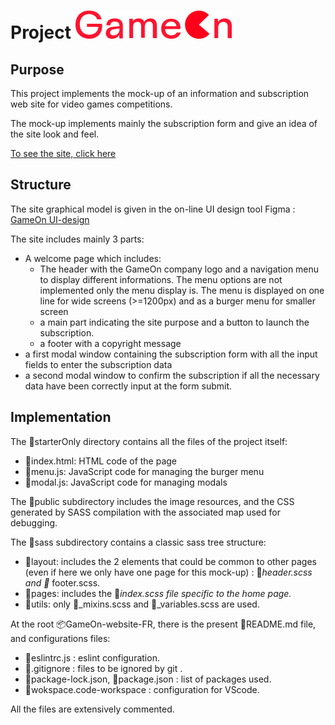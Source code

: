 # Project ![Logo.png](https://github.com/WilliamC61/GameOn-website-FR/blob/main/starterOnly/public/img/logo/Logo.png?raw=true)

## Purpose

This project implements  the mock-up of an information and subscription  web site for video games competitions.

The mock-up implements mainly the subscription form and give an idea of the site look and feel.  

[To see the site, click here](https://williamc61.github.io/GameOn-website-FR/starterOnly/index.html)

## Structure

The site graphical model is given in the on-line UI design tool Figma : [GameOn UI-design](https://www.figma.com/file/B7NKBDvSI18uoMLJgpnh48/UI-Design-GameOn-FR?node-id=106%3A630)

The site includes mainly 3 parts:

- A welcome page which includes:
  -  The header with the GameOn company logo and a navigation menu to display different informations. The menu options are not implemented only the menu display is. The menu is displayed on one line for wide screens (>=1200px) and as a burger menu for smaller screen
  - a main part indicating the site purpose and a button to launch the subscription.
  - a footer with a copyright message
- a first modal window containing the subscription form with all the input fields to enter the subscription data 
- a second modal window to confirm the subscription if all the necessary data have been correctly input at the form submit.

## Implementation

The 📂starterOnly directory contains all the files of the project itself:

- 📜index.html: HTML code of the page
- 📜menu.js: JavaScript code for managing the burger menu
- 📜modal.js: JavaScript code for managing modals

The 📂public subdirectory includes the image resources, and the CSS generated by  SASS compilation with the associated map used for debugging.

The 📂sass subdirectory contains a classic sass tree structure:

- 📂layout: includes the 2 elements that could be common to other pages (even if here we only have one page for this mock-up) : 📜_header.scss and 📜_ footer.scss.
- 📂pages: includes the 📜_index.scss file specific to the home page._
- 📂utils: only 📜_mixins.scss and 📜_variables.scss are used.

At the root 📦GameOn-website-FR, there is the present 📜README.md file, and configurations files:

- 📜eslintrc.js : eslint configuration.
-  📜.gitignore : files to be ignored by git .
-  📜package-lock.json, 📜package.json : list of packages used.
- 📜wokspace.code-workspace : configuration for VScode.

All the files are extensively commented.

